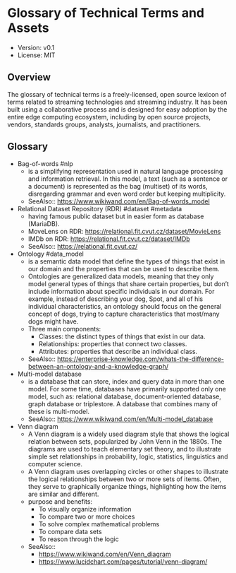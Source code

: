 # Glossary of Technical Terms and Assets

* Version: v0.1
* License: MIT

## Overview

The glossary of technical terms is a freely-licensed, open source lexicon of terms related to streaming technologies and streaming industry.
It has been built using a collaborative process and is designed for easy adoption by the entire edge computing ecosystem,
including by open source projects, vendors, standards groups, analysts, journalists, and practitioners.

## Glossary

- Bag-of-words #nlp
  - is a simplifying representation used in natural language processing and information retrieval. In this model, a text (such as a sentence or a document) is represented as the bag (multiset) of its words, disregarding grammar and even word order but keeping multiplicity. 
  - SeeAlso:: https://www.wikiwand.com/en/Bag-of-words_model
- Relational Dataset Repository (RDR) #dataset #metadata
  - having famous public dataset but in easier form as database (MariaDB).
  - MoveLens on RDR: https://relational.fit.cvut.cz/dataset/MovieLens
  - IMDb on RDR: https://relational.fit.cvut.cz/dataset/IMDb
  - SeeAlso:: https://relational.fit.cvut.cz/
- Ontology #data_model
  - is a semantic data model that define the types of things that exist in our domain and the properties that can be used to describe them.
  - Ontologies are generalized data models, meaning that they only model general types of things that share certain properties, but don’t include information about specific individuals in our domain. For example, instead of describing your dog, Spot, and all of his individual characteristics, an ontology should focus on the general concept of dogs, trying to capture characteristics that most/many dogs might have.
  - Three main components:
    - Classes: the distinct types of things that exist in our data.
    - Relationships: properties that connect two classes.
    - Attributes: properties that describe an individual class.
  - SeeAlso:: https://enterprise-knowledge.com/whats-the-difference-between-an-ontology-and-a-knowledge-graph/
- Multi-model database
  - is a database that can store, index and query data in more than one model. For some time, databases have primarily supported only one model, such as: relational database, document-oriented database, graph database or triplestore. A database that combines many of these is multi-model.
  - SeeAlso:: https://www.wikiwand.com/en/Multi-model_database
- Venn diagram
  - A Venn diagram is a widely used diagram style that shows the logical relation between sets, popularized by John Venn in the 1880s. The diagrams are used to teach elementary set theory, and to illustrate simple set relationships in probability, logic, statistics, linguistics and computer science.
  - A Venn diagram uses overlapping circles or other shapes to illustrate the logical relationships between two or more sets of items. Often, they serve to graphically organize things, highlighting how the items are similar and different.
  - purpose and benefits:
    - To visually organize information
    - To compare two or more choices
    - To solve complex mathematical problems
    - To compare data sets
    - To reason through the logic
  - SeeAlso::
    - https://www.wikiwand.com/en/Venn_diagram
    - https://www.lucidchart.com/pages/tutorial/venn-diagram/
